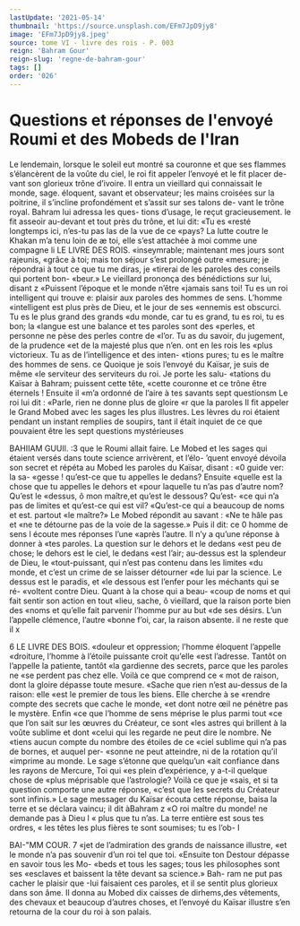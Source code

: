```yaml
---
lastUpdate: '2021-05-14'
thumbnail: 'https://source.unsplash.com/EFm7JpD9jy8'
image: 'EFm7JpD9jy8.jpeg'
source: tome VI - livre des rois - P. 003
reign: 'Bahram Gour'
reign-slug: 'regne-de-bahram-gour'
tags: []
order: '026'
---
```


# Questions et réponses de l'envoyé Roumi et des Mobeds de l'Iran

Le lendemain, lorsque le soleil eut montré sa couronne et que ses flammes s’élancèrent de la voûte
du ciel, le roi fit appeler l’envoyé et le fit placer de- vant son glorieux trône d’ivoire. Il entra un vieillard qui connaissait le monde, sage. éloquent, savant et observateur; les mains croisées sur la poitrine, il s’incline profondément et s’assit sur ses talons de-
vant le trône royal. Bahram lui adressa les ques- tions d’usage, le reçut gracieusement. le fit asseoir au-devant et tout près du trône, et lui dit: «Tu es «resté longtemps ici, n’es-tu pas las de la vue de ce «pays? La lutte coutre le Khakan m’a tenu loin de
æ toi, elle s’est attachée à moi comme une compagne
li LE LIVRE DES ROIS. «inseymrable; maintenant mes jours sont rajeunis, «grâce à toi; mais ton séjour s’est prolongé outre
«mesure; je répondrai à tout ce que tu me diras, je «tirerai de les paroles des conseils qui portent bon- «beur.» Le vieillard prononça des bénédictions sur
lui, disant z «Puissent l’époque et le monde n’être
«jamais sans toi! Tu es un roi intelligent qui trouve e: plaisir aux paroles des hommes de sens. L’homme «intelligent est plus près de Dieu, et le jour de ses «ennemis est obscurci. Tu es le plus grand des grands «du monde, car tu es grand, tu es roi, tu es bon; la «langue est une balance et tes paroles sont des «perles, et personne ne pèse des perles contre de «l’or. Tu as du savoir, du jugement, de la prudence
«et de la majesté plus que n’en. ont en les rois les
«plus victorieux. Tu as de l’intelligence et des inten- «tions pures; tu es le maître des hommes de sens.
ce Quoique je sois l’envoyé du Kaïsar, je suis de même
«le serviteur des serviteurs du roi. Je porte les salu- «tations du Kaïsar à Bahram; puissent cette tête, «cette couronne et ce trône être éternels ! Ensuite il
«m’a ordonné de l’aire à tes savants sept questionsm
Le roi lui dit : «Parle, rien ne donne plus de gloire «r que la paroles
Il fit appeler le Grand Mobed avec les sages les plus illustres. Les lèvres du roi étaient pendant un instant remplies de soupirs, tant il était inquiet de
ce que pouvaient être les sept questions mystérieuses

BAHIIAM GUUIl. :3 que le Roumi allait faire. Le Mobed et les sages qui
étaient versés dans toute science arrivèrent, et l’élo- ’quent envoyé dévoila son secret et répéta au Mobed
les paroles du Kaïsar, disant : «0 guide ver: la sa- «gesse ! qu’est-ce que tu appelles le dedans? Ensuite
«quelle est la chose que tu appelles le dehors et «pour laquelle tu n’as pas d’autre nom? Qu’est le
«dessus, ô mon maître,et qu’est le dessous? Qu’est-
«ce qui n’a pas de limites et qu’est-ce qui est vil? «Qu’est-ce qui a beaucoup de noms et est. partout
«le maître?»
Le Mobed répondit au savant : «Ne te hâle pas et «ne te détourne pas de la voie de la sagesse.» Puis il dit: ce 0 homme de sens l écoute mes réponses l’une «après l’autre. Il n’y a qu’une réponse à donner à
«tes paroles. La question sur le dehors et le dedans «est peu de chose; le dehors est le ciel, le dedans «est l’air; au-dessus est la splendeur de Dieu, le «tout-puissant, qui n’est pas contenu dans les limites «du monde, et c’est un crime de se laisser détourner
«de lui par la science. Le dessus est le paradis, et «le dessous est l’enfer pour les méchants qui se ré-
«voltent contre Dieu. Quant à la chose qui a beau- «coup de noms et qui fait sentir son action en tout «lieu, sache, ô vieillard, que la raison porte bien des «noms et qu’elle fait parvenir l’homme pur au but
«de ses désirs. L’un l’appelle clémence, l’autre
«bonne f’oi, car, la raison absente. il ne reste que
il
x

6 LE LIVRE DES BOIS. «douleur et oppression; l’homme éloquent l’appelle
«droiture, l’homme à l’étoile puissante croit qu’elle
«est l’adresse. Tantôt on l’appelle la patiente, tantôt
«la gardienne des secrets, parce que les paroles ne «se perdent pas chez elle. Voilà ce que comprend ce « mot de raison, dont la gloire dépasse toute mesure. «Sache que rien n’est au-dessus de la raison: elle «est le premier de tous les biens. Elle cherche à se «rendre compte des secrets que cache le monde, «et dont notre œil ne pénètre pas le mystère. Enfin
«ce que l’homme de sens méprise le plus parmi tout
«ce que l’on sait sur les œuvres du Créateur, ce sont
«les astres qui brillent à la voûte sublime et dont
«celui qui les regarde ne peut dire le nombre. Ne
«tiens aucun compte du nombre des étoiles de ce
«ciel sublime qui n’a pas de bornes, et auquel per-
«sonne ne peut atteindre, ni de la rotation qu’il «imprime au monde. Le sage s’étonne que quelqu’un
«ait confiance dans les rayons de Mercure, Toi qui «es plein d’expérience, y a-t-il quelque chose de
«plus méprisable que l’astrologie? Voilà ce que je
«sais, et si ta question comporte une autre réponse, «c’est que les secrets du Créateur sont infinis.»
Le sage messager du Kaïsar écouta cette réponse, baisa la terre et se déclara vaincu; il dit àBahram z «O roi maître du monde! ne demande pas à Dieu
l « plus que tu n’as. La terre entière est sous tes ordres, « les têtes les plus fières te sont soumises; tu es l’ob-
I

BAI-"MM COUR. 7 «jet de l’admiration des grands de naissance illustre,
«et le monde n’a pas souvenir d’un roi tel que toi.
«Ensuite ton Destour dépasse en savoir tous les Mo- «beds et tous les sages; tous les philosophes sont ses «esclaves et baissent la tête devant sa science.» Bah-
ram ne put pas cacher le plaisir que -Iui faisaient ces paroles, et il se sentit plus glorieux dans son âme. Il donna au Mobed dix caisses de dirhems,des vêtements, des chevaux et beaucoup d’autres choses,
et l’envoyé du Kaïsar illustre s’en retourna de la cour
du roi à son palais.
